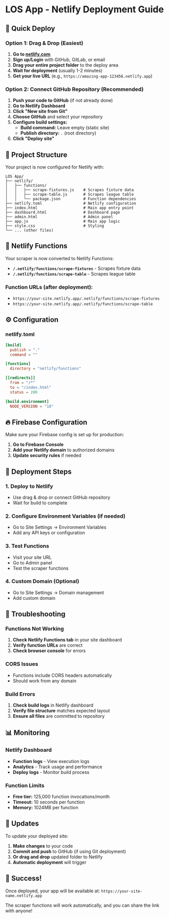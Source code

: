 # LOS App - Netlify Deployment Guide

## 🚀 Quick Deploy

### Option 1: Drag & Drop (Easiest)
1. **Go to [netlify.com](https://netlify.com)**
2. **Sign up/Login** with GitHub, GitLab, or email
3. **Drag your entire project folder** to the deploy area
4. **Wait for deployment** (usually 1-2 minutes)
5. **Get your live URL** (e.g., `https://amazing-app-123456.netlify.app`)

### Option 2: Connect GitHub Repository (Recommended)
1. **Push your code to GitHub** (if not already done)
2. **Go to Netlify Dashboard**
3. **Click "New site from Git"**
4. **Choose GitHub** and select your repository
5. **Configure build settings:**
   - **Build command:** Leave empty (static site)
   - **Publish directory:** `.` (root directory)
6. **Click "Deploy site"**

## 📁 Project Structure

Your project is now configured for Netlify with:

```
LOS App/
├── netlify/
│   ├── functions/
│   │   ├── scrape-fixtures.js    # Scrapes fixture data
│   │   ├── scrape-table.js       # Scrapes league table
│   │   └── package.json          # Function dependencies
├── netlify.toml                  # Netlify configuration
├── index.html                    # Main app entry point
├── dashboard.html                # Dashboard page
├── admin.html                    # Admin panel
├── app.js                        # Main app logic
├── style.css                     # Styling
└── ... (other files)
```

## 🔧 Netlify Functions

Your scraper is now converted to Netlify Functions:

- **`/.netlify/functions/scrape-fixtures`** - Scrapes fixture data
- **`/.netlify/functions/scrape-table`** - Scrapes league table

### Function URLs (after deployment):
- `https://your-site.netlify.app/.netlify/functions/scrape-fixtures`
- `https://your-site.netlify.app/.netlify/functions/scrape-table`

## ⚙️ Configuration

### netlify.toml
```toml
[build]
  publish = "."
  command = ""

[functions]
  directory = "netlify/functions"

[[redirects]]
  from = "/*"
  to = "/index.html"
  status = 200

[build.environment]
  NODE_VERSION = "18"
```

## 🔥 Firebase Configuration

Make sure your Firebase config is set up for production:

1. **Go to Firebase Console**
2. **Add your Netlify domain** to authorized domains
3. **Update security rules** if needed

## 🚀 Deployment Steps

### 1. Deploy to Netlify
- Use drag & drop or connect GitHub repository
- Wait for build to complete

### 2. Configure Environment Variables (if needed)
- Go to Site Settings → Environment Variables
- Add any API keys or configuration

### 3. Test Functions
- Visit your site URL
- Go to Admin panel
- Test the scraper functions

### 4. Custom Domain (Optional)
- Go to Site Settings → Domain management
- Add custom domain

## 🐛 Troubleshooting

### Functions Not Working
1. **Check Netlify Functions tab** in your site dashboard
2. **Verify function URLs** are correct
3. **Check browser console** for errors

### CORS Issues
- Functions include CORS headers automatically
- Should work from any domain

### Build Errors
1. **Check build logs** in Netlify dashboard
2. **Verify file structure** matches expected layout
3. **Ensure all files** are committed to repository

## 📊 Monitoring

### Netlify Dashboard
- **Function logs** - View execution logs
- **Analytics** - Track usage and performance
- **Deploy logs** - Monitor build process

### Function Limits
- **Free tier:** 125,000 function invocations/month
- **Timeout:** 10 seconds per function
- **Memory:** 1024MB per function

## 🔄 Updates

To update your deployed site:
1. **Make changes** to your code
2. **Commit and push** to GitHub (if using Git deployment)
3. **Or drag and drop** updated folder to Netlify
4. **Automatic deployment** will trigger

## 🎉 Success!

Once deployed, your app will be available at:
`https://your-site-name.netlify.app`

The scraper functions will work automatically, and you can share the link with anyone! 